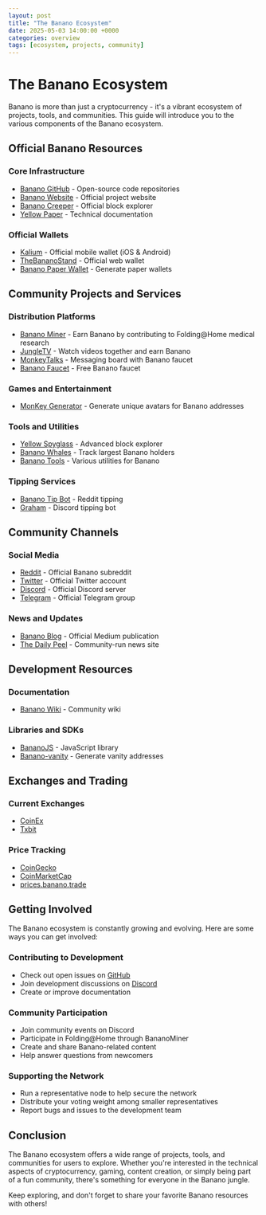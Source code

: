 ```yaml
---
layout: post
title: "The Banano Ecosystem"
date: 2025-05-03 14:00:00 +0000
categories: overview
tags: [ecosystem, projects, community]
---
```


# The Banano Ecosystem

Banano is more than just a cryptocurrency - it's a vibrant ecosystem of projects, tools, and communities. This guide will introduce you to the various components of the Banano ecosystem.

## Official Banano Resources

### Core Infrastructure

- [Banano GitHub](https://github.com/BananoCoin) - Open-source code repositories
- [Banano Website](https://banano.cc) - Official project website
- [Banano Creeper](https://creeper.banano.cc) - Official block explorer
- [Yellow Paper](https://banano.cc/yellowpaper/) - Technical documentation

### Official Wallets

- [Kalium](https://kalium.banano.cc) - Official mobile wallet (iOS & Android)
- [TheBananoStand](https://thebananostand.com) - Official web wallet
- [Banano Paper Wallet](https://banano.cc/paperwallet/) - Generate paper wallets

## Community Projects and Services

### Distribution Platforms

- [Banano Miner](https://bananominer.com) - Earn Banano by contributing to Folding@Home medical research
- [JungleTV](https://jungletv.live) - Watch videos together and earn Banano
- [MonkeyTalks](https://monkeytalks.cc) - Messaging board with Banano faucet
- [Banano Faucet](https://bananofaucet.cc) - Free Banano faucet

### Games and Entertainment

- [MonKey Generator](https://monkey.banano.cc) - Generate unique avatars for Banano addresses

### Tools and Utilities

- [Yellow Spyglass](https://creeper.banano.cc) - Advanced block explorer
- [Banano Whales](https://transactions.banano.trade/) - Track largest Banano holders
- [Banano Tools](https://web.archive.org/web/20241013045840/https://nanoo.tools/) - Various utilities for Banano

### Tipping Services

- [Banano Tip Bot](https://github.com/BananoCoin/banano-reddit-tipbot) - Reddit tipping
- [Graham](https://github.com/bbedward/graham_discord_bot) - Discord tipping bot

## Community Channels

### Social Media

- [Reddit](https://reddit.com/r/banano) - Official Banano subreddit
- [Twitter](https://twitter.com/bananocoin) - Official Twitter account
- [Discord](https://chat.banano.cc) - Official Discord server
- [Telegram](https://t.me/banano_official) - Official Telegram group

### News and Updates

- [Banano Blog](https://medium.com/banano) - Official Medium publication
- [The Daily Peel](https://daily-peel.com) - Community-run news site

## Development Resources

### Documentation

- [Banano Wiki](https://github.com/BananoCoin/wiki/wiki) - Community wiki

### Libraries and SDKs

- [BananoJS](https://github.com/BananoCoin/bananojs) - JavaScript library
- [Banano-vanity](https://github.com/BananoCoin/banano-vanity) - Generate vanity addresses

## Exchanges and Trading

### Current Exchanges

- [CoinEx](https://www.coinex.com/exchange/banano-usdt)
- [Txbit](https://txbit.io/Trade/BANANO/USDT)

### Price Tracking

- [CoinGecko](https://www.coingecko.com/en/coins/banano)
- [CoinMarketCap](https://coinmarketcap.com/currencies/banano/)
- [prices.banano.trade](https://prices.banano.trade/)

## Getting Involved

The Banano ecosystem is constantly growing and evolving. Here are some ways you can get involved:

### Contributing to Development

- Check out open issues on [GitHub](https://github.com/BananoCoin)
- Join development discussions on [Discord](https://chat.banano.cc)
- Create or improve documentation

### Community Participation

- Join community events on Discord
- Participate in Folding@Home through BananoMiner
- Create and share Banano-related content
- Help answer questions from newcomers

### Supporting the Network

- Run a representative node to help secure the network
- Distribute your voting weight among smaller representatives
- Report bugs and issues to the development team

## Conclusion

The Banano ecosystem offers a wide range of projects, tools, and communities for users to explore. Whether you're interested in the technical aspects of cryptocurrency, gaming, content creation, or simply being part of a fun community, there's something for everyone in the Banano jungle.

Keep exploring, and don't forget to share your favorite Banano resources with others!
